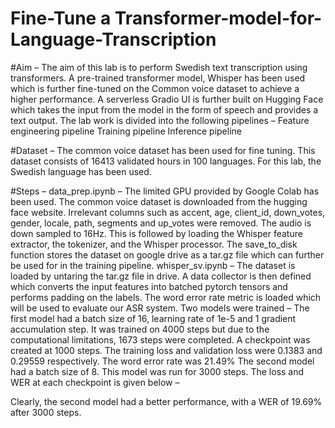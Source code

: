 # Fine-Tune a Transformer-model-for-Language-Transcription

#Aim –
The aim of this lab is to perform Swedish text transcription using transformers. A pre-trained transformer model, Whisper has been used which is further fine-tuned on the Common voice dataset to achieve a higher performance. A serverless Gradio UI is further built on Hugging Face which takes the input from the model in the form of speech and provides a text output. 
The lab work is divided into the following pipelines – 
Feature engineering pipeline 
Training pipeline 
Inference pipeline 

#Dataset – 
The common voice dataset has been used for fine tuning. This dataset consists of 16413 validated hours in 100 languages. For this lab, the Swedish language has been used. 

#Steps –
data_prep.ipynb – 
The limited GPU provided by Google Colab has been used. The common voice dataset is downloaded from the hugging face website. Irrelevant columns such as accent, age, client_id, down_votes, gender, locale, path, segments and up_votes were removed. 
The audio is down sampled to 16Hz. This is followed by loading the Whisper feature extractor, the tokenizer, and the Whisper processor. 
The save_to_disk function stores the dataset on google drive as a tar.gz file which can further be used for in the training pipeline. 
whisper_sv.ipynb –
The dataset is loaded by untaring the tar.gz file in drive. A data collector is then defined which converts the input features into batched pytorch tensors and performs padding on the labels. The word error rate metric is loaded which will be used to evaluate our ASR system. Two models were trained –
The first model had a batch size of 16, learning rate of 1e-5 and 1 gradient accumulation step. It was trained on 4000 steps but due to the computational limitations, 1673 steps were completed. A checkpoint was created at 1000 steps. The training loss and validation loss were 0.1383 and 0.29559 respectively. The word error rate was 21.49%
The second model had a batch size of 8. This model was run for 3000 steps. The loss and WER at each checkpoint is given below –


Clearly, the second model had a better performance, with a WER of 19.69% after 3000 steps.
